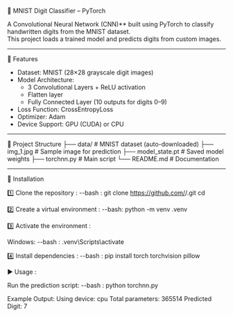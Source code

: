 🖤 MNIST Digit Classifier – PyTorch  

A Convolutional Neural Network (CNN)** built using PyTorch to classify handwritten digits from the MNIST dataset.  
This project loads a trained model and predicts digits from custom images.  

---

📌 Features  
- Dataset: MNIST (28×28 grayscale digit images)  
- Model Architecture:  
  - 3 Convolutional Layers + ReLU activation  
  - Flatten layer  
  - Fully Connected Layer (10 outputs for digits 0–9)  
- Loss Function: CrossEntropyLoss  
- Optimizer: Adam  
- Device Support: GPU (CUDA) or CPU  

---

📂 Project Structure 
├── data/ # MNIST dataset (auto-downloaded)
├── img_1.jpg # Sample image for prediction
├── model_state.pt # Saved model weights
├── torchnn.py # Main script
└── README.md # Documentation

---

 🚀 Installation  

1️⃣ Clone the repository :
--bash :
git clone https://github.com/<your-username>/<repo-name>.git
cd <repo-name>

2️⃣ Create a virtual environment :
--bash:
python -m venv .venv

3️⃣ Activate the environment :

Windows:
--bash :
.venv\Scripts\activate

4️⃣ Install dependencies :
--bash :
pip install torch torchvision pillow

▶️ Usage :

Run the prediction script:
--bash :
python torchnn.py

Example Output:
Using device: cpu
Total parameters: 365514
Predicted Digit: 7


